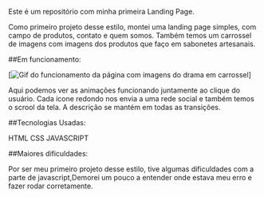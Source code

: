Este é um repositório com minha primeira Landing Page.

Como primeiro projeto desse estilo, montei uma landing page simples, com campo de produtos, contato e quem somos. Também temos um carrossel de imagens com imagens dos produtos que faço em sabonetes artesanais.

##Em funcionamento:

[<img src="telagif.gif" alt="Gif do funcionamento da página com imagens do drama em carrossel">]


Aqui podemos ver as animações funcionando juntamente ao clique do usuário. Cada icone redondo nos envia a uma rede social e também temos o scrool da tela. A descrição se mantém em todas as transições.

##Tecnologias Usadas:

HTML
CSS
JAVASCRIPT

##Maiores dificuldades:

Por ser meu primeiro projeto desse estilo, tive algumas dificuldades com a parte de javascript,Demorei um pouco a entender onde estava meu erro e fazer rodar corretamente.